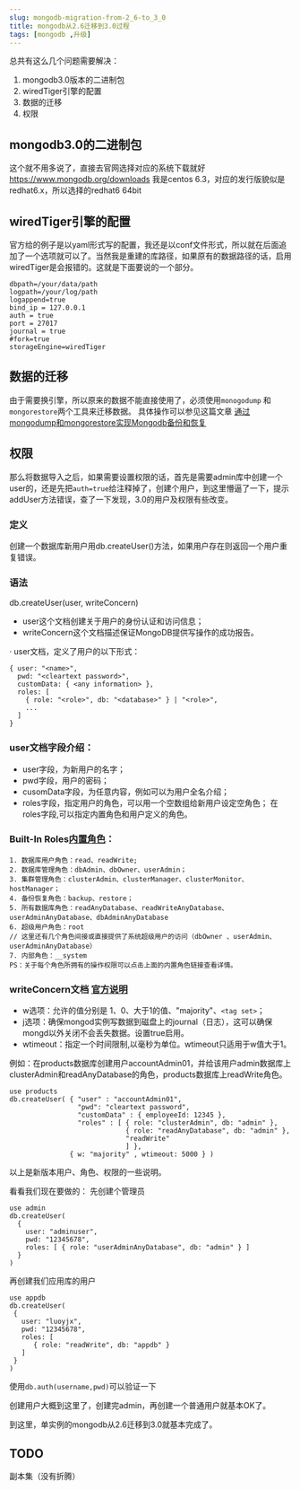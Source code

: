 ```yaml
---
slug: mongodb-migration-from-2_6-to_3_0
title: mongodb从2.6迁移到3.0过程
tags: [mongodb ,升级]
---
```


总共有这么几个问题需要解决：
1. mongodb3.0版本的二进制包
1. wiredTiger引擎的配置
1. 数据的迁移
1. 权限

## mongodb3.0的二进制包
这个就不用多说了，直接去官网选择对应的系统下载就好
https://www.mongodb.org/downloads
我是centos 6.3，对应的发行版貌似是redhat6.x，所以选择的redhat6 64bit

## wiredTiger引擎的配置
官方给的例子是以yaml形式写的配置，我还是以conf文件形式，所以就在后面追加了一个选项就可以了。当然我是重建的库路径，如果原有的数据路径的话，启用wiredTiger是会报错的。这就是下面要说的一个部分。

```
dbpath=/your/data/path
logpath=/your/log/path
logappend=true
bind_ip = 127.0.0.1
auth = true
port = 27017
journal = true
#fork=true
storageEngine=wiredTiger
```

## 数据的迁移
由于需要换引擎，所以原来的数据不能直接使用了，必须使用`monogodump` 和`mongorestore`两个工具来迁移数据。
具体操作可以参见这篇文章
[通过mongodump和mongorestore实现Mongodb备份和恢复](http://chenzhou123520.iteye.com/blog/1630993)

## 权限
那么将数据导入之后，如果需要设置权限的话，首先是需要admin库中创建一个user的，还是先把`auth=true`给注释掉了，创建个用户，到这里懵逼了一下，提示addUser方法错误，查了一下发现，3.0的用户及权限有些改变。

### 定义
创建一个数据库新用户用db.createUser()方法，如果用户存在则返回一个用户重复错误。


### 语法
db.createUser(user, writeConcern)
* user这个文档创建关于用户的身份认证和访问信息；
* writeConcern这个文档描述保证MongoDB提供写操作的成功报告。

· user文档，定义了用户的以下形式：
```
{ user: "<name>",
  pwd: "<cleartext password>",
  customData: { <any information> },
  roles: [
    { role: "<role>", db: "<database>" } | "<role>",
    ...
  ]
}
```

### user文档字段介绍：
* user字段，为新用户的名字；
* pwd字段，用户的密码；
* cusomData字段，为任意内容，例如可以为用户全名介绍；
* roles字段，指定用户的角色，可以用一个空数组给新用户设定空角色；
   在roles字段,可以指定内置角色和用户定义的角色。

### Built-In Roles[内置角色](http://docs.mongodb.org/manual/reference/built-in-roles/#built-in-roles)：
    1. 数据库用户角色：read、readWrite;
    2. 数据库管理角色：dbAdmin、dbOwner、userAdmin；
    3. 集群管理角色：clusterAdmin、clusterManager、clusterMonitor、hostManager；
    4. 备份恢复角色：backup、restore；
    5. 所有数据库角色：readAnyDatabase、readWriteAnyDatabase、userAdminAnyDatabase、dbAdminAnyDatabase
    6. 超级用户角色：root
    // 这里还有几个角色间接或直接提供了系统超级用户的访问（dbOwner 、userAdmin、userAdminAnyDatabase）
    7. 内部角色：__system
    PS：关于每个角色所拥有的操作权限可以点击上面的内置角色链接查看详情。

### writeConcern文档 [官方说明](http://docs.mongodb.org/manual/reference/write-concern/)
* w选项：允许的值分别是 1、0、大于1的值、"majority"、`<tag set>`；
* j选项：确保mongod实例写数据到磁盘上的journal（日志），这可以确保mongd以外关闭不会丢失数据。设置true启用。
* wtimeout：指定一个时间限制,以毫秒为单位。wtimeout只适用于w值大于1。

例如：在products数据库创建用户accountAdmin01，并给该用户admin数据库上clusterAdmin和readAnyDatabase的角色，products数据库上readWrite角色。
```
use products
db.createUser( { "user" : "accountAdmin01",
                 "pwd": "cleartext password",
                 "customData" : { employeeId: 12345 },
                 "roles" : [ { role: "clusterAdmin", db: "admin" },
                             { role: "readAnyDatabase", db: "admin" },
                             "readWrite"
                             ] },
               { w: "majority" , wtimeout: 5000 } )
```
以上是新版本用户、角色、权限的一些说明。

看看我们现在要做的：
先创建个管理员
```
use admin
db.createUser(
  {
    user: "adminuser",
    pwd: "12345678",
    roles: [ { role: "userAdminAnyDatabase", db: "admin" } ]
  }
)
```

再创建我们应用库的用户
```
use appdb
db.createUser(
 {
   user: "luoyjx",
   pwd: "12345678",
   roles: [
      { role: "readWrite", db: "appdb" }
   ]
 }
)
```

使用`db.auth(username,pwd)`可以验证一下


创建用户大概到这里了，创建完admin，再创建一个普通用户就基本OK了。

到这里，单实例的mongodb从2.6迁移到3.0就基本完成了。

## TODO
副本集（没有折腾）
